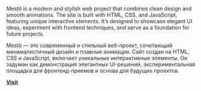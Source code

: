 Mestö is a modern and stylish web project that combines clean design and smooth animations. The site is built with HTML, CSS, and JavaScript, featuring unique interactive elements.
It’s designed to showcase elegant UI ideas, experiment with frontend techniques, and serve as a foundation for future projects.

Mestö — это современный и стильный веб-проект, сочетающий минималистичный дизайн и плавные анимации. Сайт создан на HTML, CSS и JavaScript, включает уникальные интерактивные элементы.
Он задуман как демонстрация элегантных UI-решений, экспериментальная площадка для фронтенд-приемов и основа для будущих проектов.

[**Visit**](https://egormedvedevv.github.io/Mesto/)
